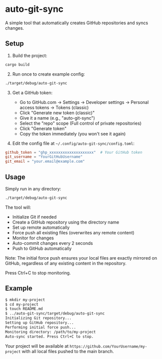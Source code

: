# auto-git-sync

A simple tool that automatically creates GitHub repositories and syncs changes.

## Setup

1. Build the project:
```bash
cargo build
```

2. Run once to create example config:
```bash
./target/debug/auto-git-sync
```

3. Get a GitHub token:
   - Go to GitHub.com → Settings → Developer settings → Personal access tokens → Tokens (classic)
   - Click "Generate new token (classic)"
   - Give it a name (e.g., "auto-git-sync")
   - Select the "repo" scope (Full control of private repositories)
   - Click "Generate token"
   - Copy the token immediately (you won't see it again)

4. Edit the config file at `~/.config/auto-git-sync/config.toml`:
```toml
github_token = "ghp_xxxxxxxxxxxxxxxxxxxx"  # Your GitHub token
git_username = "YourGitHubUsername"
git_email = "your.email@example.com"
```

## Usage

Simply run in any directory:
```bash
./target/debug/auto-git-sync
```

The tool will:
- Initialize Git if needed
- Create a GitHub repository using the directory name
- Set up remote automatically
- Force push all existing files (overwrites any remote content)
- Monitor for changes
- Auto-commit changes every 2 seconds
- Push to GitHub automatically

Note: The initial force push ensures your local files are exactly mirrored on GitHub, regardless of any existing content in the repository.

Press Ctrl+C to stop monitoring.

## Example

```bash
$ mkdir my-project
$ cd my-project
$ touch README.md
$ ../auto-git-sync/target/debug/auto-git-sync
Initializing Git repository...
Setting up GitHub repository...
Performing initial force push...
Monitoring directory: /path/to/my-project
Auto-sync started. Press Ctrl+C to stop.
```

Your project will be available at `https://github.com/YourUsername/my-project` with all local files pushed to the main branch.
